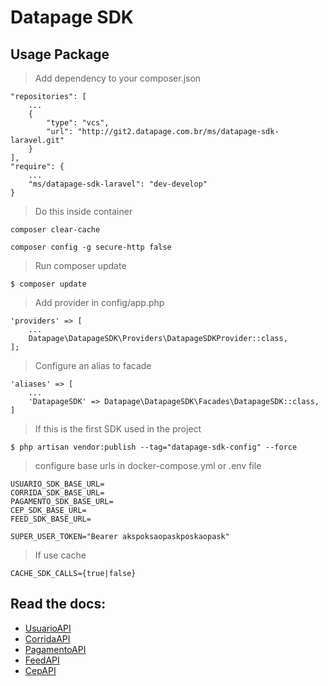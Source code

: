 # Datapage SDK

## Usage Package

> Add dependency to your composer.json
```
"repositories": [
    ...
    {
        "type": "vcs",
        "url": "http://git2.datapage.com.br/ms/datapage-sdk-laravel.git"
    }
],
"require": {
    ...
    "ms/datapage-sdk-laravel": "dev-develop"
}
```

> Do this inside container
```
composer clear-cache

composer config -g secure-http false
```

> Run composer update

```
$ composer update
```

> Add provider in config/app.php

```
'providers' => [
    ...
    Datapage\DatapageSDK\Providers\DatapageSDKProvider::class,
];
```

> Configure an alias to facade

```
'aliases' => [
    ...
    'DatapageSDK' => Datapage\DatapageSDK\Facades\DatapageSDK::class,
]
```

> If this is the first SDK used in the project 

```
$ php artisan vendor:publish --tag="datapage-sdk-config" --force
```

> configure base urls in docker-compose.yml or .env file

```
USUARIO_SDK_BASE_URL=
CORRIDA_SDK_BASE_URL=
PAGAMENTO_SDK_BASE_URL=
CEP_SDK_BASE_URL=
FEED_SDK_BASE_URL=

SUPER_USER_TOKEN="Bearer akspoksaopaskposkaopask"
```

> If use cache

```
CACHE_SDK_CALLS={true|false}
```

## Read the docs:

- [UsuarioAPI](src/Application/Http/Resources/UsuarioAPI/readme.md)
- [CorridaAPI](src/Application/Http/Resources/CorridaAPI/readme.md)
- [PagamentoAPI](src/Application/Http/Resources/PagamentoAPI/readme.md)
- [FeedAPI](src/Application/Http/Resources/FeedAPI/readme.md)
- [CepAPI](src/Application/Http/Resources/CepAPI/readme.md)
